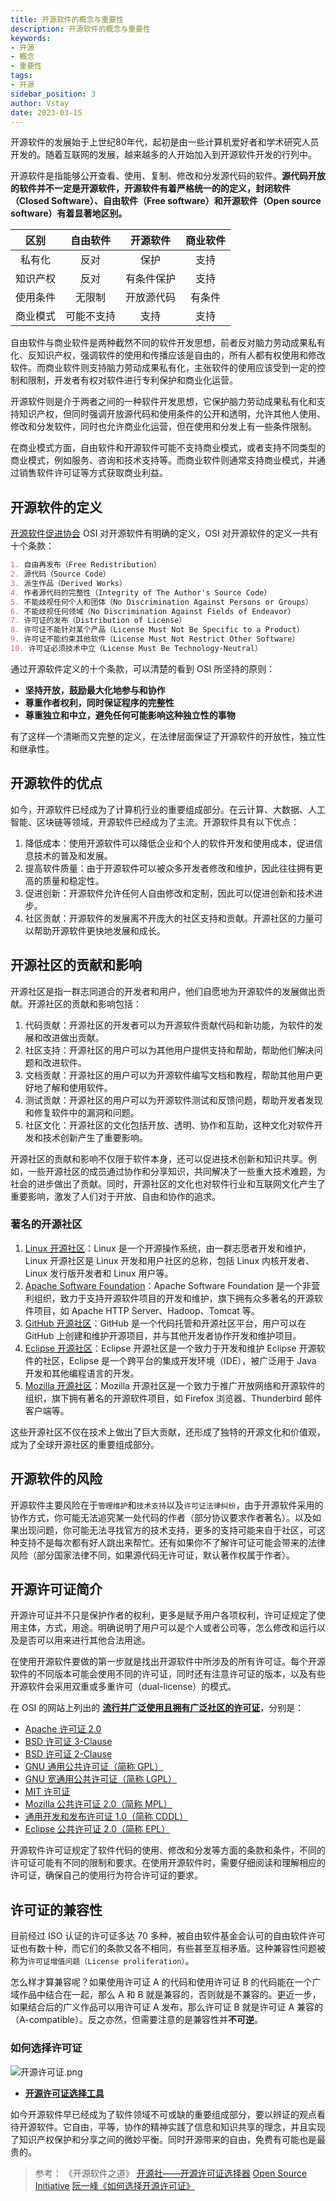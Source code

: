 ```yaml
---
title: 开源软件的概念与重要性
description: 开源软件的概念与重要性
keywords:
- 开源
- 概念
- 重要性
tags:
- 开源
sidebar_position: 3
author: Vstay
date: 2023-03-15
---
```


开源软件的发展始于上世纪80年代，起初是由一些计算机爱好者和学术研究人员开发的。随着互联网的发展，越来越多的人开始加入到开源软件开发的行列中。

开源软件是指能够公开查看、使用、复制、修改和分发源代码的软件。**源代码开放的软件并不一定是开源软件，开源软件有着严格统一的的定义，封闭软件（Closed Software）、自由软件（Free software）和开源软件（Open source software）有着显著地区别。**

|   区别   |  自由软件  |  开源软件  | 商业软件 |
| :------: | :--------: | :--------: | :------: |
|  私有化  |    反对    |    保护    |   支持   |
| 知识产权 |    反对    | 有条件保护 |   支持   |
| 使用条件 |   无限制   | 开放源代码 |  有条件  |
| 商业模式 | 可能不支持 |    支持    |   支持   |

自由软件与商业软件是两种截然不同的软件开发思想，前者反对脑力劳动成果私有化、反知识产权，强调软件的使用和传播应该是自由的，所有人都有权使用和修改软件。而商业软件则支持脑力劳动成果私有化，主张软件的使用应该受到一定的控制和限制，开发者有权对软件进行专利保护和商业化运营。

开源软件则是介于两者之间的一种软件开发思想，它保护脑力劳动成果私有化和支持知识产权，但同时强调开放源代码和使用条件的公开和透明，允许其他人使用、修改和分发软件，同时也允许商业化运营，但在使用和分发上有一些条件限制。

在商业模式方面，自由软件和开源软件可能不支持商业模式，或者支持不同类型的商业模式，例如服务、咨询和技术支持等。而商业软件则通常支持商业模式，并通过销售软件许可证等方式获取商业利益。

## 开源软件的定义

[开源软件促进协会](https://opensource.org/) OSI 对开源软件有明确的定义，OSI 对开源软件的定义一共有十个条款：

``` markdown
1. 自由再发布（Free Redistribution）
2. 源代码（Source Code）
3. 派生作品（Derived Works）
4. 作者源代码的完整性（Integrity of The Author's Source Code）
5. 不能歧视任何个人和团体（No Discrimination Against Persons or Groups）
6. 不能歧视任何领域（No Discrimination Against Fields of Endeavor）
7. 许可证的发布（Distribution of License）
8. 许可证不能针对某个产品（License Must Not Be Specific to a Product）
9. 许可证不能约束其他软件（License Must Not Restrict Other Software）
10. 许可证必须技术中立（License Must Be Technology-Neutral）
```

通过开源软件定义的十个条款，可以清楚的看到 OSI 所坚持的原则：

- **坚持开放，鼓励最大化地参与和协作**
- **尊重作者权利，同时保证程序的完整性**
- **尊重独立和中立，避免任何可能影响这种独立性的事物**

有了这样一个清晰而又完整的定义，在法律层面保证了开源软件的开放性，独立性和继承性。

## 开源软件的优点

如今，开源软件已经成为了计算机行业的重要组成部分。在云计算、大数据、人工智能、区块链等领域，开源软件已经成为了主流。开源软件具有以下优点：

1. 降低成本：使用开源软件可以降低企业和个人的软件开发和使用成本，促进信息技术的普及和发展。
2. 提高软件质量：由于开源软件可以被众多开发者修改和维护，因此往往拥有更高的质量和稳定性。
3. 促进创新：开源软件允许任何人自由修改和定制，因此可以促进创新和技术进步。
4. 社区贡献：开源软件的发展离不开庞大的社区支持和贡献。开源社区的力量可以帮助开源软件更快地发展和成长。

## 开源社区的贡献和影响

开源社区是指一群志同道合的开发者和用户，他们自愿地为开源软件的发展做出贡献。开源社区的贡献和影响包括：

1. 代码贡献：开源社区的开发者可以为开源软件贡献代码和新功能，为软件的发展和改进做出贡献。
2. 社区支持：开源社区的用户可以为其他用户提供支持和帮助，帮助他们解决问题和改进软件。
3. 文档贡献：开源社区的用户可以为开源软件编写文档和教程，帮助其他用户更好地了解和使用软件。
4. 测试贡献：开源社区的用户可以为开源软件测试和反馈问题，帮助开发者发现和修复软件中的漏洞和问题。
5. 社区文化：开源社区的文化包括开放、透明、协作和互助，这种文化对软件开发和技术创新产生了重要影响。

开源社区的贡献和影响不仅限于软件本身，还可以促进技术创新和知识共享。例如，一些开源社区的成员通过协作和分享知识，共同解决了一些重大技术难题，为社会的进步做出了贡献。同时，开源社区的文化也对软件行业和互联网文化产生了重要影响，激发了人们对于开放、自由和协作的追求。

### 著名的开源社区

1. [Linux 开源社区](https://www.linuxfoundation.org/)：Linux 是一个开源操作系统，由一群志愿者开发和维护，Linux 开源社区是 Linux 开发和用户社区的总称，包括 Linux 内核开发者、Linux 发行版开发者和 Linux 用户等。
2. [Apache Software Foundation](https://www.apache.org/)：Apache Software Foundation 是一个非营利组织，致力于支持开源软件项目的开发和维护，旗下拥有众多著名的开源软件项目，如 Apache HTTP Server、Hadoop、Tomcat 等。
3. [GitHub 开源社区](https://github.com/)：GitHub 是一个代码托管和开源社区平台，用户可以在 GitHub 上创建和维护开源项目，并与其他开发者协作开发和维护项目。
4. [Eclipse 开源社区](https://www.eclipse.org/)：Eclipse 开源社区是一个致力于开发和维护 Eclipse 开源软件的社区，Eclipse 是一个跨平台的集成开发环境（IDE），被广泛用于 Java 开发和其他编程语言的开发。
5. [Mozilla 开源社区](https://www.mozilla.org/en-US/)：Mozilla 开源社区是一个致力于推广开放网络和开源软件的组织，旗下拥有著名的开源软件项目，如 Firefox 浏览器、Thunderbird 邮件客户端等。

这些开源社区不仅在技术上做出了巨大贡献，还形成了独特的开源文化和价值观，成为了全球开源社区的重要组成部分。

## 开源软件的风险

开源软件主要风险在于`管理维护`和`技术支持`以及`许可证法律纠纷`，由于开源软件采用的协作方式，你可能无法追究某一处代码的作者（部分协议要求作者著名）。以及如果出现问题，你可能无法寻找官方的技术支持，更多的支持可能来自于社区，可这种支持不是每次都有好人跳出来帮忙。还有如果你不了解许可证可能会带来的法律风险（部分国家法律不同，如果源代码无许可证，默认著作权属于作者）。

## 开源许可证简介

开源许可证并不只是保护作者的权利，更多是赋予用户各项权利，许可证规定了使用主体，方式，用途。明确说明了用户可以是个人或者公司等，怎么修改和运行以及是否可以用来进行其他合法用途。

在使用开源软件要做的第一步就是找出开源软件中所涉及的所有许可证。每个开源软件的不同版本可能会使用不同的许可证，同时还有注意许可证的版本，以及有些开源软件会采用双重或多重许可（dual-license）的模式。

在 OSI 的网站上列出的 [**流行并广泛使用且拥有广泛社区的许可证**](https://opensource.org/licenses/category)，分别是：

- [Apache 许可证 2.0](https://www.apache.org/licenses/LICENSE-2.0)
- [BSD 许可证 3-Clause](https://opensource.org/licenses/BSD-3-Clause)
- [BSD 许可证 2-Clause](https://opensource.org/licenses/BSD-2-Clause)
- [GNU 通用公共许可证（简称 GPL）](https://opensource.org/licenses/gpl-license)
- [GNU 宽通用公共许可证（简称 LGPL）](https://opensource.org/licenses/lgpl-license)
- [MIT 许可证](https://opensource.org/licenses/MIT)
- [Mozilla 公共许可证 2.0（简称 MPL）](https://opensource.org/licenses/MPL-2.0)
- [通用开发和发布许可证 1.0（简称 CDDL）](https://opensource.org/licenses/CDDL-1.0)
- [Eclipse 公共许可证 2.0（简称 EPL）](https://opensource.org/licenses/EPL-2.0)

开源软件许可证规定了软件代码的使用、修改和分发等方面的条款和条件，不同的许可证可能有不同的限制和要求。在使用开源软件时，需要仔细阅读和理解相应的许可证，确保自己的使用行为符合许可证的要求。

## 许可证的兼容性

目前经过 ISO 认证的许可证多达 70 多种，被自由软件基金会认可的自由软件许可证也有数十种，而它们的条款又各不相同，有些甚至互相矛盾。这种兼容性问题被称为`许可证增值问题（License proliferation）`。

怎么样才算兼容呢？如果使用许可证 A 的代码和使用许可证 B 的代码能在一个广域作品中结合在一起，那么 A 和 B 就是兼容的，否则就是不兼容的。更近一步，如果结合后的广义作品可以用许可证 A 发布，那么许可证 B 就是许可证 A 兼容的（A-compatible）。反之亦然，但需要注意的是兼容性并**不可逆**。

### 如何选择许可证

![开源许可证.png](https://static.7wate.com/img/2020/07/02/fe11588b073bf.png)

- **[开源许可证选择工具](https://kaiyuanshe.cn/license-tool/)**

如今开源软件早已经成为了软件领域不可或缺的重要组成部分，要以辨证的观点看待开源软件。它自由，平等，协作的精神实践了信息和知识共享的理念，并且实现了知识产权保护和分享之间的微妙平衡。同时开源带来的自由，免费有可能也是最贵的。

> 参考：
> 《开源软件之道》
> [开源社——开源许可证选择器](https://kaiyuanshe.cn/license-tool/)
> [Open Source Initiative](https://opensource.org/)
> [阮一峰《如何选择开源许可证》](http://www.ruanyifeng.com/blog/2011/05/how_to_choose_free_software_licenses.html)
